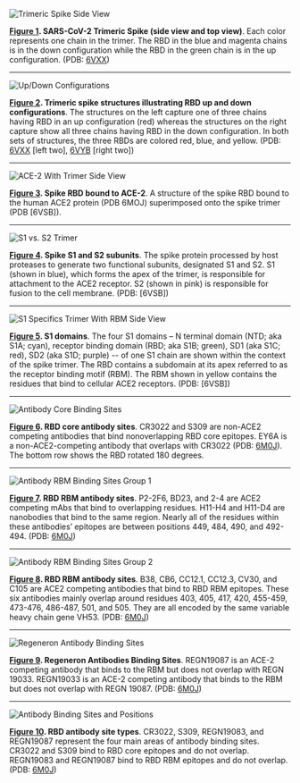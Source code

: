 <section id="fig1">

![Trimeric Spike Side View](spike-structures/fig1.png#!width=35rem)

**[Figure 1](#fig1). SARS-CoV-2 Trimeric Spike (side view and top view)**. Each color represents one chain in the trimer. The RBD in the blue and magenta chains is in the down configuration while the RBD in the green chain is in the up configuration. (PDB: [6VXX])

[6VXX]: http://www.rcsb.org/structure/6VXX

</section>

----

<section id="fig2">

![Up/Down Configurations](spike-structures/fig2.png#!width=70rem)

**[Figure 2](#fig2). Trimeric spike structures illustrating RBD up and down configurations**. The structures on the left capture one of three chains having RBD in an up configuration (red) whereas the structures on the right capture show all three chains having RBD in the down configuration. In both sets of structures, the three RBDs are colored red, blue, and yellow. (PDB: [6VXX] \[left two\], [6VYB] \[right two\])

[6VYB]: http://www.rcsb.org/structure/6VYB

</section>

----

<section id="fig3">

![ACE-2 With Trimer Side View](spike-structures/fig3.png#!width=35rem)

**[Figure 3](#fig3). Spike RBD bound to ACE-2**. A structure of the spike RBD bound to the human ACE2 protein (PDB 6MOJ) superimposed onto the spike trimer (PDB [6VSB]).

</section>

----

<section id="fig4">

![S1 vs. S2 Trimer](spike-structures/fig4.png#!width=20rem)

**[Figure 4](#fig4). Spike S1 and S2 subunits**. The spike protein processed by host proteases to generate two functional subunits, designated S1 and S2. S1 (shown in blue), which forms the apex of the trimer, is responsible for attachment to the ACE2 receptor. S2 (shown in pink) is responsible for fusion to the cell membrane. (PDB: [6VSB])

</section>

----

<section id="fig5">

![S1 Specifics Trimer With RBM Side View](spike-structures/fig5.png#!width=70rem)

**[Figure 5](#fig5). S1 domains**. The four S1 domains – N terminal domain (NTD; aka S1A; cyan), receptor binding domain (RBD; aka S1B; green),  SD1 (aka S1C; red), SD2 (aka S1D; purple) -- of one S1 chain are shown within the context of the spike trimer. The RBD contains a subdomain at its apex referred to as the receptor binding motif (RBM). The RBM shown in yellow contains the residues that bind to cellular ACE2 receptors. (PDB: [6VSB])

</section>

----

<section id="fig6">

![Antibody Core Binding Sites](spike-structures/fig6.png#!width=70rem)

**[Figure 6](#fig6). RBD core antibody sites**. CR3022 and S309 are non-ACE2 competing antibodies that bind nonoverlapping RBD core epitopes. EY6A is a non-ACE2-competing antibody that overlaps with CR3022 (PDB: [6M0J]). The bottom row shows the RBD rotated 180 degrees.

[6M0J]: http://www.rcsb.org/structure/6M0J

</section>

----

<section id="fig7">

![Antibody RBM Binding Sites Group 1](spike-structures/fig7.png#!width=80rem)

**[Figure 7](#fig7). RBD RBM antibody sites**. P2-2F6, BD23, and 2-4 are ACE2 competing mAbs that bind to overlapping residues. H11-H4 and H11-D4 are nanobodies that bind to the same region. Nearly all of the residues within these antibodies’ epitopes are between positions 449, 484, 490, and 492-494. (PDB: [6M0J])

</section>

----

<section id="fig8">

![Antibody RBM Binding Sites Group 2](spike-structures/fig8.png#!width=90rem)

**[Figure 8](#fig8). RBD RBM antibody sites**. B38, CB6, CC12.1, CC12.3, CV30, and C105 are ACE2 competing antibodies that bind to RBD RBM epitopes. These six antibodies mainly overlap around residues 403, 405, 417, 420, 455-459, 473-476, 486-487, 501, and 505. They are all encoded by the same variable heavy chain gene VH53. (PDB: [6M0J])

</section>

----

<section id="fig9">

![Regeneron Antibody Binding Sites](spike-structures/fig9.png#!width=35rem)

**[Figure 9](#fig9). Regeneron Antibodies Binding Sites**. REGN19087 is an ACE-2 competing antibody that binds to the RBM but does not overlap with REGN 19033. REGN19033 is an ACE-2 competing antibody that binds to the RBM but does not overlap with REGN 19087. (PDB: [6M0J])

</section>

----

<section id="fig10">

![Antibody Binding Sites and Positions](spike-structures/fig10.png#!width=70rem)

**[Figure 10](#fig10). RBD antibody site types**. CR3022, S309, REGN19083, and REGN19087 represent the four main areas of antibody binding sites. CR3022 and S309 bind to RBD core epitopes and do not overlap. REGN19083 and REGN19087 bind to RBD RBM epitopes and do not overlap. (PDB: [6M0J])

</section>
